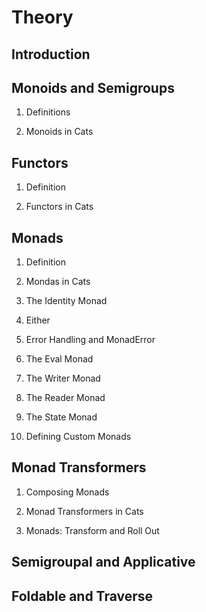 # Theory

## Introduction

## Monoids and Semigroups

1. Definitions

2. Monoids in Cats

## Functors

1. Definition

2. Functors in Cats

## Monads

1. Definition

2. Mondas in Cats

3. The Identity Monad

4. Either

5. Error Handling and MonadError

6. The Eval Monad

7. The Writer Monad

8. The Reader Monad

9. The State Monad

10. Defining Custom Monads

## Monad Transformers

1. Composing Monads

2. Monad Transformers in Cats

3. Monads: Transform and Roll Out

## Semigroupal and Applicative

## Foldable and Traverse
